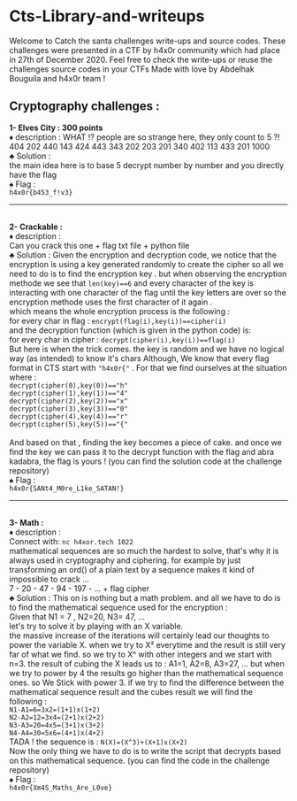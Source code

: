 # Cts-Library-and-writeups

Welcome to Catch the santa challenges write-ups and source codes.
These challenges were presented in a CTF by h4x0r community which had place in 27th of
December 2020.
Feel free to check the write-ups or reuse the challenges source codes in your CTFs
Made with love by Abdelhak Bouguila and h4x0r team !

## Cryptography challenges :
**1- Elves City : 300 points**
<br> ♦ description :
WHAT !? people are so strange here, they only count to 5 ?! 
<br> 404 202 440 143 424 443 343 202 203 201 340 402 113 433 201 1000
<br>♣ Solution :
<br>the main idea here is to base 5 decrypt number by number and you directly have the flag
<br>♠ Flag :
<br>```h4x0r{b453_f!v3}```

____________________________________________

<br>**2- Crackable :**
<br>♦ description :
<br>Can you crack this one + flag txt file + python file
<br>♣ Solution :
Given the encryption and decryption  code, we notice that the encryption is using a key generated randomly
to create the cipher so all we need to do is to find the encryption key . but when observing the encryption
methode we see that ```len(key)==6``` and every character of the key is interacting with one character of the flag
until the key letters are over so the encryption methode uses the first character of it again .
<br>which means the whole encryption process is the following :
<br>for every char in flag : ```encrypt(flag(i),key(i))==cipher(i)```
<br>and the decryption function (which is given in the python code) is:
<br>for every char in cipher : ```decrypt(cipher(i),key(i))==flag(i)```
<br>But here is when the trick comes. the key is random and we have no logical way (as intended) to know it's chars
Although, We know that every flag format in CTS start with ```"h4x0r{"``` .
For that we find ourselves at the situation where :
 <br>```decrypt(cipher(0),key(0))=="h"```
 <br>```decrypt(cipher(1),key(1))=="4"```
 <br>```decrypt(cipher(2),key(2))=="x"```
 <br>```decrypt(cipher(3),key(3))=="0"```
 <br>```decrypt(cipher(4),key(4))=="r"```
 <br>```decrypt(cipher(5),key(5))=="{"```
<br>
<br>And based on that , finding the key becomes a piece of cake. and once we find the key we can pass it to the decrypt
function with the flag and abra kadabra, the flag is yours !
(you can find the solution code at the challenge repository)
<br>♠ Flag :
<br>```h4x0r{SANt4_M0re_L1ke_SATAN!}```
______________________________________
<br>**3- Math :**
<br>♦ description :
<br>Connect with: ```nc h4xor.tech 1022```
<br>mathematical sequences are so much the hardest to solve, that's why it is
always used in cryptography and ciphering. for example by just transforming 
an ord() of a plain text by a sequence makes it kind of impossible to crack ...
<br>7 - 20 - 47 - 94 - 197 - ... + flag cipher
<br>♣ Solution :
This on is nothing but a math problem. and all we have to do is to find the
mathematical sequence used for the encryption :
<br>Given that N1 = 7 , N2=20, N3= 47, ...
<br>let's try to solve it by playing with an X variable.
<br>the massive increase of the iterations will certainly lead our thoughts to
power the variable X. when we try to X² everytime and the result is still very
far of what we find. so we try to Xⁿ with other integers and we start with n=3.
the result of cubing the X leads us to : A1=1, A2=8, A3=27, ... but when we try
to power by 4 the results go higher than the mathematical sequence ones. so We
Stick with power 3. if we try to find the difference between the mathematical 
sequence result and the cubes result we will find the following :
<br>```N1-A1=6=3x2=(1+1)x(1+2)```
<br>```N2-A2=12=3x4=(2+1)x(2+2)```
<br>```N3-A3=20=4x5=(3+1)x(3+2)```
<br>```N4-A4=30=5x6=(4+1)x(4+2)```
<br>TADA ! the sequence is : ```N(X)=(X^3)+(X+1)x(X+2)```
<br>Now the only thing we have to do is to write the script that decrypts based on
this mathematical sequence. (you can find the code in the challenge repository)
<br>♠ Flag :
<br>```h4x0r{Xm4S_Maths_Are_L0ve}```


